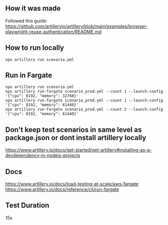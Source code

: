 ## How it was made

Followed this guide:
https://github.com/artilleryio/artillery/blob/main/examples/browser-playwright-reuse-authentication/README.md

## How to run locally 
```
npx artillery run scenario.yml
```

## Run in Fargate
```
npx artillery run scenario.yml
npx artillery run-fargate scenario_prod.yml --count 1 --launch-config '{"cpu": 8192, "memory": 32768}'
npx artillery run-fargate scenario_prod.yml --count 1 --launch-config '{"cpu": 8192, "memory": 61440}'
npx artillery run-fargate scenario_prod.yml --count 2 --launch-config '{"cpu": 8192, "memory": 61440}'
```

## Don't keep test scenarios in same level as package.json or dont install artillery locally
https://www.artillery.io/docs/get-started/get-artillery#installing-as-a-devdependency-in-nodejs-projects

## Docs
https://www.artillery.io/docs/load-testing-at-scale/aws-fargate
https://www.artillery.io/docs/reference/cli/run-fargate

## Test Duration
15s